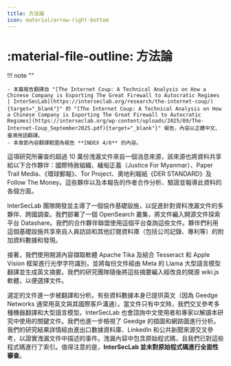 ```yaml
---
title: 方法論
icon: material/arrow-right-bottom
---
```


# :material-file-outline: 方法論

!!! note ""

    - 本篇報告翻譯自 "[The Internet Coup: A Technical Analysis on How a Chinese Company is Exporting The Great Firewall to Autocratic Regimes | InterSecLab](https://interseclab.org/research/the-internet-coup/){target="_blank"}" 的 "[The Internet Coup: A Technical Analysis on How a Chinese Company is Exporting The Great Firewall to Autocratic Regimes](https://interseclab.org/wp-content/uploads/2025/09/The-Internet-Coup_September2025.pdf){target="_blank"}" 報告，內容以正體中文、臺灣用語翻譯。
    - 本章節內容翻譯範圍為報告 **INDEX 4/8** 的內容。

這項研究所審查的超過 10 萬份洩漏文件來自一個消息來源，該來源也將資料共享給以下合作夥伴：國際特赦組織、緬甸正義（Justice For Myanmar）、Paper Trail Media、《環球郵報》、Tor Project、奧地利報紙《DER STANDARD》及 Follow The Money。這些夥伴以及本報告的作者合作分析、驗證並報導此資料的各個方面。

InterSecLab 團隊開發並主導了一個協作基礎設施，以促進針對資料洩漏文件的多夥伴、跨國調查。我們部署了一個 OpenSearch 叢集，將文件編入開源文件探索平台 Datashare。我們的合作夥伴聯盟使用這個平台查詢這些文件。夥伴們利用這個基礎設施共享來自人員訪談和其他訂閱資料庫（包括公司記錄、專利等）的附加資料數據和發現。

接著，我們使用開源內容擷取軟體 Apache Tika 及結合 Tesseract 和 Apple Vision 框架進行光學字符識別，並將每份文件經由 Meta 的 Llama 大型語言模型翻譯並生成英文摘要。我們的研究團隊隨後將這些摘要編入經改良的開源 wiki.js 軟體，以便選擇文件。

選定的文件進一步被翻譯和分析。有些資料數據本身已提供英文（因為 Geedge Networks 通常用英文與其國際客戶溝通）。當文件只有中文時，我們交叉參考多種機器翻譯和大型語言模型。InterSecLab 也會諮詢中文使用者和專家以解讀本研究中使用的關鍵文件。我們也進一步檢視了 Geedge 的插圖和網路圖進行分析。我們的研究結果詳情經由進出口數據資料庫、LinkedIn 和公共新聞來源交叉參考，以證實洩漏文件中描述的事件。洩漏內容中包含原始程式碼，且我們已對這些程式碼進行了索引。值得注意的是，**InterSecLab 並未對原始程式碼進行全面性審查**。
